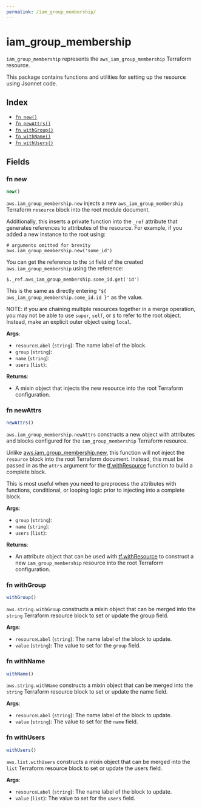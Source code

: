 ```yaml
---
permalink: /iam_group_membership/
---
```


# iam_group_membership

`iam_group_membership` represents the `aws_iam_group_membership` Terraform resource.



This package contains functions and utilities for setting up the resource using Jsonnet code.


## Index

* [`fn new()`](#fn-new)
* [`fn newAttrs()`](#fn-newattrs)
* [`fn withGroup()`](#fn-withgroup)
* [`fn withName()`](#fn-withname)
* [`fn withUsers()`](#fn-withusers)

## Fields

### fn new

```ts
new()
```


`aws.iam_group_membership.new` injects a new `aws_iam_group_membership` Terraform `resource`
block into the root module document.

Additionally, this inserts a private function into the `_ref` attribute that generates references to attributes of the
resource. For example, if you added a new instance to the root using:

    # arguments omitted for brevity
    aws.iam_group_membership.new('some_id')

You can get the reference to the `id` field of the created `aws.iam_group_membership` using the reference:

    $._ref.aws_iam_group_membership.some_id.get('id')

This is the same as directly entering `"${ aws_iam_group_membership.some_id.id }"` as the value.

NOTE: if you are chaining multiple resources together in a merge operation, you may not be able to use `super`, `self`,
or `$` to refer to the root object. Instead, make an explicit outer object using `local`.

**Args**:
  - `resourceLabel` (`string`): The name label of the block.
  - `group` (`string`): 
  - `name` (`string`): 
  - `users` (`list`): 

**Returns**:
- A mixin object that injects the new resource into the root Terraform configuration.


### fn newAttrs

```ts
newAttrs()
```


`aws.iam_group_membership.newAttrs` constructs a new object with attributes and blocks configured for the `iam_group_membership`
Terraform resource.

Unlike [aws.iam_group_membership.new](#fn-iam_group_membershipnew), this function will not inject the `resource`
block into the root Terraform document. Instead, this must be passed in as the `attrs` argument for the
[tf.withResource](https://github.com/tf-libsonnet/core/tree/main/docs#fn-withresource) function to build a complete block.

This is most useful when you need to preprocess the attributes with functions, conditional, or looping logic prior to
injecting into a complete block.

**Args**:
  - `group` (`string`): 
  - `name` (`string`): 
  - `users` (`list`): 

**Returns**:
  - An attribute object that can be used with [tf.withResource](https://github.com/tf-libsonnet/core/tree/main/docs#fn-withresource) to construct a new `iam_group_membership` resource into the root Terraform configuration.


### fn withGroup

```ts
withGroup()
```

`aws.string.withGroup` constructs a mixin object that can be merged into the `string`
Terraform resource block to set or update the group field.



**Args**:
  - `resourceLabel` (`string`): The name label of the block to update.
  - `value` (`string`): The value to set for the `group` field.


### fn withName

```ts
withName()
```

`aws.string.withName` constructs a mixin object that can be merged into the `string`
Terraform resource block to set or update the name field.



**Args**:
  - `resourceLabel` (`string`): The name label of the block to update.
  - `value` (`string`): The value to set for the `name` field.


### fn withUsers

```ts
withUsers()
```

`aws.list.withUsers` constructs a mixin object that can be merged into the `list`
Terraform resource block to set or update the users field.



**Args**:
  - `resourceLabel` (`string`): The name label of the block to update.
  - `value` (`list`): The value to set for the `users` field.
